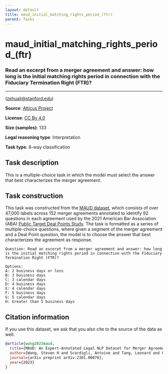 ```yaml
---
layout: default
title: maud_initial_matching_rights_period_(ftr)
parent: Tasks
---
```

# maud_initial_matching_rights_period_(ftr) 

### Read an excerpt from a merger agreement and answer: how long is the initial matching rights period in connection with the Fiduciary Termination Right (FTR)?
---
(zehuali@stanford.edu)

**Source**: [Atticus Project](https://www.atticusprojectai.org/maud)

**License**: [CC By 4.0](https://creativecommons.org/licenses/by/4.0/)

**Size (samples)**: 133

**Legal reasoning type**: Interpretation

**Task type**: 8-way classification

## Task description

This is a multiple-choice task in which the model must select the answer that best characterizes the merger agreement.

## Task construction

This task was constructed from the [MAUD dataset](https://www.atticusprojectai.org/maud), which consists of over 47,000 labels across 152 merger agreements annotated to identify 92 questions in each agreement used by the 2021 American Bar Association (ABA) [Public Target Deal Points Study](https://www.americanbar.org/groups/business_law/committees/ma/deal_points/). The task is formatted as a series of multiple-choice questions, where given a segment of the merger agreement and a Deal Point question, the model is to choose the answer that best characterizes the agreement as response.

```text
Question: Read an excerpt from a merger agreement and answer: how long is the initial matching rights period in connection with the Fiduciary Termination Right (FTR)?
```

```text
Options:
A: 2 business days or less
B: 3 business days
C: 3 calendar days
D: 4 business days
E: 4 calendar days
F: 5 business days
G: 5 calendar days
H: Greater than 5 business days
```

## Citation information
If you use this dataset, we ask that you also cite to the source of the data as well.

```bib
@article{wang2023maud,
  title={MAUD: An Expert-Annotated Legal NLP Dataset for Merger Agreement Understanding},
  author={Wang, Steven H and Scardigli, Antoine and Tang, Leonard and Chen, Wei and Levkin, Dimitry and Chen, Anya and Ball, Spencer and Woodside, Thomas and Zhang, Oliver and Hendrycks, Dan},
  journal={arXiv preprint arXiv:2301.00876},
  year={2023}
}
```

